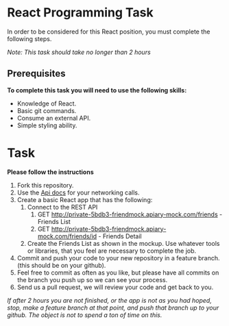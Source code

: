 # React Programming Task
In order to be considered for this React position, you must complete the following steps.

_Note: This task should take no longer than 2 hours_

## Prerequisites
__To complete this task you will need to use the following skills:__
* Knowledge of React.
* Basic git commands.
* Consume an external API.
* Simple styling ability.

# Task
__Please follow the instructions__
1. Fork this repository.
2. Use the [Api docs](http://docs.friendmock.apiary.io/) for your networking calls.
3. Create a basic React app that has the following:
   1. Connect to the REST API
      1.  GET http://private-5bdb3-friendmock.apiary-mock.com/friends - Friends List
      2.  GET http://private-5bdb3-friendmock.apiary-mock.com/friends/id - Friends Detail
   2.  Create the Friends List as shown in the mockup. Use whatever tools or libraries, that you feel are necessary to complete the job.
4.  Commit and push your code to your new repository in a feature branch.(this should be on your github).
5.  Feel free to commit as often as you like, but please have all commits on the branch you push up so we can see your process.
6.  Send us a pull request, we will review your code and get back to you.

_If after 2 hours you are not finished, or the app is not as you had hoped, stop, make a feature branch at that point, and push that branch up to your github. The object is not to spend a ton of time on this._
